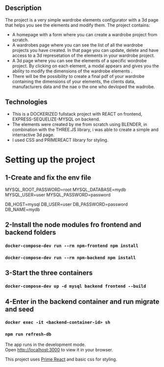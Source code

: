 ## Description

The project is a very simple wardrobe elements configurator with a 3d page that helps you see the elements and modify them. The project contains:

- A homepage with a form where you can create a wardrobe project from scratch.
- A wardrobes page where you can see the list of all the wardrobe projects you have created. In that page you can update, delete and have access to a 3d represetation of the elements in your wardrobe project.
- A 3d page where you can see the elements of a specific wordrobe project. By clicking on each element, a modal appears and gives you the ability to modify the dimensions of the wardrobe elements .
- There will be the possibility to create a final pdf of your wardrobe containing the dimensions of your elements, the clients data, manufacturers data and the nae o the one who devloped the wadrobe.

## Technologies

- This is a DOCKERIZED fullstack project with REACT on frontend, EXPRESS-SEQUELIZE-MYSQL on backend.
- The elements were created by me from scratch using BLENDER, in combination with the THREE.JS library, i was able to create a simple and interractive 3d page.
- I used CSS and PRIMEREACT library for styling.

# Setting up the project

## 1-Create and fix the env file

MYSQL_ROOT_PASSWORD=root
MYSQL_DATABASE=mydb
MYSQL_USER=user
MYSQL_PASSWORD=password

DB_HOST=mysql
DB_USER=user
DB_PASSWORD=password
DB_NAME=mydb

## 2-Install the node modules fro frontend and backend folders

### `docker-compose-dev run --rm npm-frontend npm install`

### `docker-compose-dev run --rm npm-backend npm install`

## 3-Start the three containers

### `docker-compose-dev up -d mysql backend frontend --build`

## 4-Enter in the backend container and run migrate and seed

### `docker exec -it <backend-container-id> sh`

### `npm run refresh-db`

The app runs in the development mode.\
Open [http://localhost:3000](http://localhost:3000) to view it in your browser.

This project uses [Prime React](https://primereact.org/) and basic css for styling.
